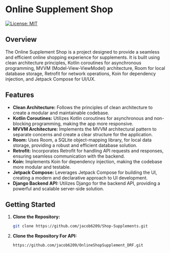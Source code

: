 # Online Supplement Shop
[![License: MIT](https://img.shields.io/badge/License-MIT-yellow.svg)](link_to_license)

## Overview

The Online Supplement Shop is a project designed to provide a seamless and efficient online shopping experience for supplements. It is built using clean architecture principles, Kotlin coroutines for asynchronous programming, MVVM (Model-View-ViewModel) architecture, Room for local database storage, Retrofit for network operations, Koin for dependency injection, and Jetpack Compose for UI/UX.

## Features

- **Clean Architecture:** Follows the principles of clean architecture to create a modular and maintainable codebase.
- **Kotlin Coroutines:** Utilizes Kotlin coroutines for asynchronous and non-blocking programming, making the app more responsive.
- **MVVM Architecture:** Implements the MVVM architectural pattern to separate concerns and create a clear structure for the application.
- **Room:** Uses Room, a SQLite object-mapping library, for local data storage, providing a robust and efficient database solution.
- **Retrofit:** Incorporates Retrofit for handling API requests and responses, ensuring seamless communication with the backend.
- **Koin:** Implements Koin for dependency injection, making the codebase more modular and testable.
- **Jetpack Compose:** Leverages Jetpack Compose for building the UI, creating a modern and declarative approach to UI development.
- **Django Backend API:** Utilizes Django for the backend API, providing a powerful and scalable server-side solution.

## Getting Started
1. **Clone the Repository:**
   ```bash
   git clone https://github.com/jacob6209/Shop-Supplements.git
2. **Clone the Repository For API:**
   ```bash
   https://github.com/jacob6209/OnlineShopSupplement_DRF.git
